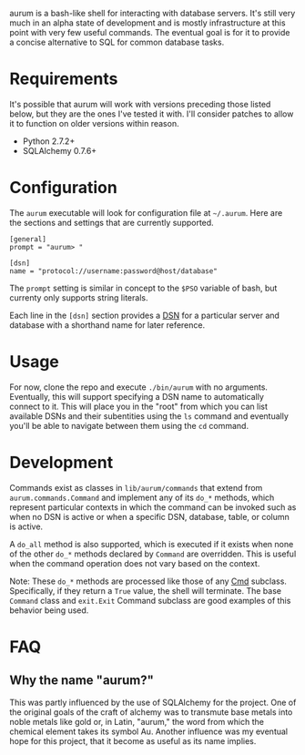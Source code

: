 aurum is a bash-like shell for interacting with database servers. It's still
very much in an alpha state of development and is mostly infrastructure at this
point with very few useful commands. The eventual goal is for it to provide a
concise alternative to SQL for common database tasks.

# Requirements

It's possible that aurum will work with versions preceding those listed below,
but they are the ones I've tested it with. I'll consider patches to allow it to
function on older versions within reason.

* Python 2.7.2+
* SQLAlchemy 0.7.6+

# Configuration

The `aurum` executable will look for configuration file at `~/.aurum`. Here are
the sections and settings that are currently supported.

    [general]
    prompt = "aurum> "

    [dsn]
    name = "protocol://username:password@host/database"

The `prompt` setting is similar in concept to the `$PSO` variable of bash, but
currenty only supports string literals.

Each line in the `[dsn]` section provides a [DSN](http://en.wikipedia.org/wiki/Data_Source_Name) for a particular 
server and database with a shorthand name for later reference.

# Usage

For now, clone the repo and execute `./bin/aurum` with no arguments.
Eventually, this will support specifying a DSN name to automatically connect to
it. This will place you in the "root" from which you can list available DSNs and 
their subentities using the `ls` command and eventually you'll be able to navigate 
between them using the `cd` command.

# Development

Commands exist as classes in `lib/aurum/commands` that extend from
`aurum.commands.Command` and implement any of its `do_*` methods, which
represent particular contexts in which the command can be invoked such as when
no DSN is active or when a specific DSN, database, table, or column is active. 

A `do_all` method is also supported, which is executed if it exists when none
of the other `do_*` methods declared by `Command` are overridden. This is
useful when the command operation does not vary based on the context.

Note: These `do_*` methods are processed like those of any
[Cmd](http://docs.python.org/library/cmd.html) subclass. Specifically, if 
they return a `True` value, the shell will terminate. The base `Command` class
and `exit.Exit` Command subclass are good examples of this behavior being used.

# FAQ

## Why the name "aurum?"

This was partly influenced by the use of SQLAlchemy for the project. One of the
original goals of the craft of alchemy was to transmute base metals into noble
metals like gold or, in Latin, "aurum," the word from which the chemical
element takes its symbol Au. Another influence was my eventual hope for this
project, that it become as useful as its name implies.
